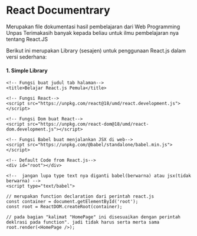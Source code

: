 # React Documentrary

Merupakan file dokumentasi hasil pembelajaran dari Web Programming Unpas
Terimakasih banyak kepada beliau untuk ilmu pembelajaran nya tentang React.JS

Berikut ini merupakan Library (sesajen) untuk penggunaan React.js dalam versi sederhana:

#### 1. Simple Library

<!-- Perintah berikut dapat diletakan langsung di Head atau di body-->
<head>
    
    <!-- Fungsi buat judul tab halaman-->
    <title>Belajar React.js Pemula</title>

    <!-- Fungsi React-->
    <script src="https://unpkg.com/react@18/umd/react.development.js"></script>

    <!-- Fungsi Dom buat React-->
    <script src="https://unpkg.com/react-dom@18/umd/react-dom.development.js"></script> 

    <!-- Fungsi Babel buat menjalankan JSX di web-->
    <script src="https://unpkg.com/@babel/standalone/babel.min.js"></script>

</head>

<body>

    <!-- Default Code from React.js-->
    <div id="root"></div>

    <!--  jangan lupa type text nya diganti babel(berwarna) atau jsx(tidak berwarna) -->
    <script type="text/babel">

    // merupakan function declaration dari perintah react.js
    const container = document.getElementById('root');
    const root = ReactDOM.createRoot(container);

    // pada bagian "kalimat "HomePage" ini disesuaikan dengan perintah deklrasi pada function". jadi tidak harus serta merta sama
    root.render(<HomePage />);

</body>
